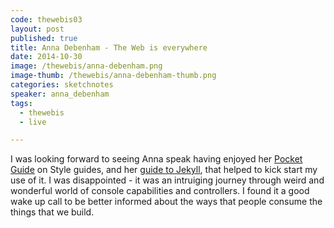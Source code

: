 ```yaml
---
code: thewebis03
layout: post
published: true
title: Anna Debenham - The Web is everywhere
date: 2014-10-30
image: /thewebis/anna-debenham.png
image-thumb: /thewebis/anna-debenham-thumb.png
categories: sketchnotes
speaker: anna_debenham
tags:
  - thewebis
  - live

---
```


I was looking forward to seeing Anna speak having enjoyed her [Pocket Guide](http://maban.co.uk/projects/front-end-style-guides/) on Style guides, and her [guide to Jekyll](http://24ways.org/2013/get-started-with-github-pages/), that helped to kick start my use of it. I was disappointed  - it was an intruiging journey through weird and wonderful world of console capabilities and controllers. I found it a good wake up call to be better informed about the ways that people consume the things that we build.